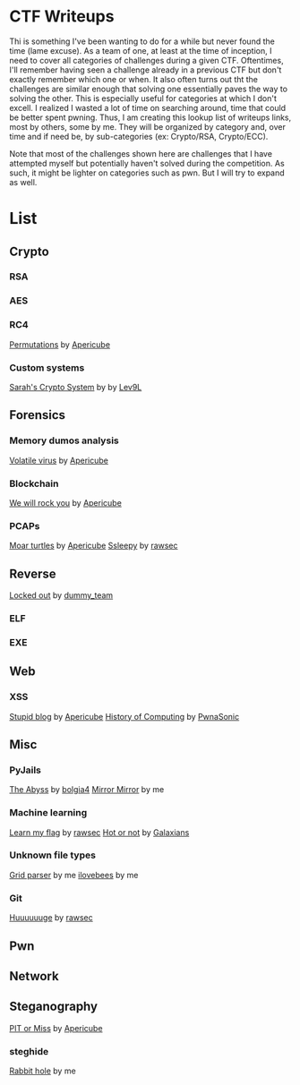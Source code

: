 # CTF Writeups

Thi is something I've been wanting to do for a while but never found the time (lame excuse). As a team of one, at least at the time of inception, I need to cover all categories of challenges during a given CTF. Oftentimes, I'll remember having seen a challenge already in a previous CTF but don't exactly remember which one or when. It also often turns out tht the challenges are similar enough that solving one essentially paves the way to solving the other. This is especially useful for categories at which I don't excell. I realized I wasted a lot of time on searching around, time that could be better spent pwning. Thus, I am creating this lookup list of writeups links, most by others, some by me. They will be organized by category and, over time and if need be, by sub-categories (ex: Crypto/RSA, Crypto/ECC).

Note that most of the challenges shown here are challenges that I have attempted myself but potentially haven't solved during the competition. As such, it might be lighter on categories such as pwn. But I will try to expand as well.

# List


## Crypto

### RSA

### AES

### RC4
[Permutations](https://www.aperikube.fr/docs/tjctf_2018/permutation/) by [Apericube](https://www.aperikube.fr/)

### Custom systems
[Sarah's Crypto System](https://github.com/Lev9L-Team/ctf/tree/master/2018-08-07_tjctf/sarahs_crypto) by by [Lev9L](https://github.com/Lev9L-Team)

## Forensics
### Memory dumos analysis
[Volatile virus](https://www.aperikube.fr/docs/tjctf_2018/virusvolatile/) by [Apericube](https://www.aperikube.fr/)

### Blockchain
[We will rock you](https://www.aperikube.fr/docs/tjctf_2018/wewillrockyou/) by [Apericube](https://www.aperikube.fr/)

### PCAPs
[Moar turtles](https://www.aperikube.fr/docs/tjctf_2018/moarturtles/) by [Apericube](https://www.aperikube.fr/)
[Ssleepy](https://github.com/TheRealOddCoder/tjctf2018/tree/master/Ssleepy) by [rawsec](https://ctftime.org/team/27232)

## Reverse
[Locked out](https://github.com/d4rkvaibhav/IceCTF-2018/tree/master/Reverse) by [dummy_team](https://ctftime.org/team/54709)

### ELF

### EXE

## Web
### XSS
[Stupid blog](https://www.aperikube.fr/docs/tjctf_2018/stupid_blog/) by [Apericube](https://www.aperikube.fr/)
[History of Computing](https://ctftime.org/writeup/11122) by [PwnaSonic](https://ctftime.org/team/21256)

## Misc
### PyJails
[The Abyss](https://blog.seekintoo.com/the-abyss-writeup.html) by [bolgia4](https://ctftime.org/team/36002)
[Mirror Mirror](https://github.com/Gdasl/tjctf/blob/master/Mirror%20Mirror.md) by me

### Machine learning
[Learn my flag](https://github.com/TheRealOddCoder/tjctf2018/tree/master/Learn_My_Flag) by [rawsec](https://ctftime.org/team/27232)
[Hot or not](https://github.com/shiltemann/CTF-writeups-public/blob/master/IceCTF-2018/writeup.md#steganography-300-hot-or-not) by [Galaxians](https://ctftime.org/team/28395)

### Unknown file types
[Grid parser](https://github.com/Gdasl/tjctf/blob/master/Grid%20Parser.md) by me
[ilovebees](https://github.com/Gdasl/CTFs/blob/master/IceCTF/Misc/Ilovebees.md) by me

### Git
[Huuuuuuge](https://ctftime.org/writeup/10731) by [rawsec](https://ctftime.org/team/27232)



## Pwn

## Network


## Steganography

[PIT or Miss](https://www.aperikube.fr/docs/tjctf_2018/pitormiss/) by [Apericube](https://www.aperikube.fr/)

### steghide
[Rabbit hole](https://github.com/Gdasl/CTFs/blob/master/IceCTF/Stego/Rabbithole.md) by me

